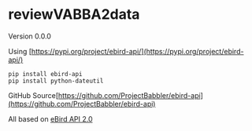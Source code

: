 # reviewVABBA2data

Version 0.0.0

Using [https://pypi.org/project/ebird-api/](https://pypi.org/project/ebird-api/)

```batch
pip install ebird-api
pip install python-dateutil
```

GitHub Source[https://github.com/ProjectBabbler/ebird-api](https://github.com/ProjectBabbler/ebird-api)

All based on [eBird API 2.0](https://documenter.getpostman.com/view/664302/S1ENwy59?version=latest)
